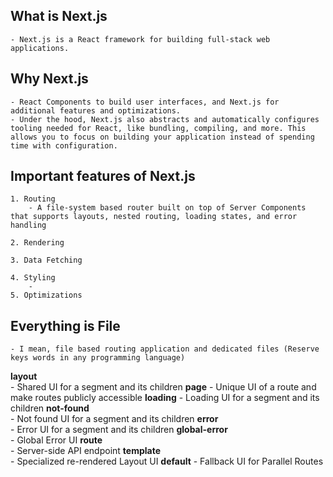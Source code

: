## What is Next.js 
    - Next.js is a React framework for building full-stack web applications. 

## Why Next.js
    - React Components to build user interfaces, and Next.js for additional features and optimizations. 
    - Under the hood, Next.js also abstracts and automatically configures tooling needed for React, like bundling, compiling, and more. This allows you to focus on building your application instead of spending time with configuration.

##  Important features of Next.js 
    1. Routing 
        - A file-system based router built on top of Server Components that supports layouts, nested routing, loading states, and error handling

    2. Rendering 

    3. Data Fetching 

    4. Styling 
        - 
    5. Optimizations 



## Everything is File
    - I mean, file based routing application and dedicated files (Reserve keys words in any programming language) 

**layout**	
    - Shared UI for a segment and its children
**page**
    - Unique UI of a route and make routes publicly accessible
**loading**	
    - Loading UI for a segment and its children
**not-found**	
    - Not found UI for a segment and its children
**error**	
    - Error UI for a segment and its children
**global-error**	
    - Global Error UI
**route**	
    - Server-side API endpoint
**template**	
    - Specialized re-rendered Layout UI
**default**	
    - Fallback UI for Parallel Routes

